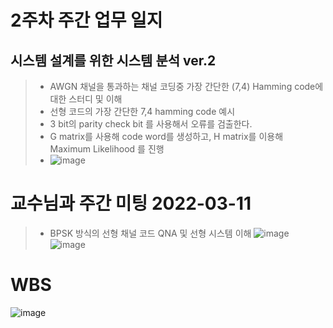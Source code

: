 # 2주차 주간 업무 일지 
## 시스템 설계를 위한 시스템 분석 ver.2

> + AWGN 채널을 통과하는 채널 코딩중 가장 간단한 (7,4) Hamming code에 대한 스터디 및 이해      
> + 선형 코드의 가장 간단한 7,4 hamming code 예시 
> + 3 bit의 parity check bit 를 사용해서 오류를 검출한다. 
> + G matrix를 사용해 code word를 생성하고, H matrix를 이용해 Maximum Likelihood 를 진행  
> + ![image](https://user-images.githubusercontent.com/45085563/170302704-de2b0e72-cd82-4d3f-b51d-09cafdede0e8.png)

# 교수님과 주간 미팅 2022-03-11
> + BPSK 방식의 선형 채널 코드 QNA 및 선형 시스템 이해 
>![image](https://user-images.githubusercontent.com/45085563/170301799-a4b4bf10-8113-4607-a991-180f8f3920ed.png)
![image](https://user-images.githubusercontent.com/63450024/170581514-811ff98d-3be9-43be-b484-84abd5e00241.png)




# WBS 
![image](https://user-images.githubusercontent.com/63450024/170580316-db9da4d1-1f3a-4de4-87f6-8322c417bf72.png)
